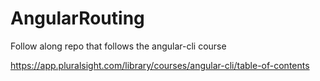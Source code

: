 # AngularRouting

Follow along repo that follows the angular-cli course 

https://app.pluralsight.com/library/courses/angular-cli/table-of-contents
